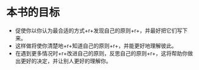 # 本书的目标
- 促使你以你认为最合适的方式+r+发现自己的原则+r+，并最好把它们写下来。
- 这样做将使你清楚地+r+知道自己的原则+r+，并能更好地理解彼此。
- 在遇到更多情况时+r+改进自己的原则，反思自己的原则+r+，这将帮助你做出更好的决定，并让别人更好的理解你。